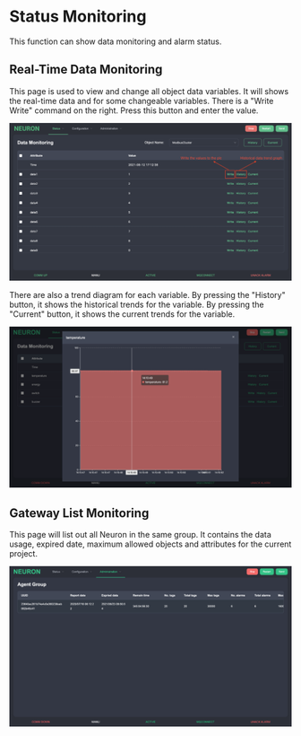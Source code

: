 # Status Monitoring

This function can show data monitoring and alarm status.

## Real-Time Data Monitoring

This page is used to view and change all object data variables. It will shows the real-time data and for some changeable variables. There is a &quot;Write Write&quot; command on the right. Press this button and enter the value.

![ ](./assets/data-monitoring-1.png)

There are also a trend diagram for each variable. By pressing the &quot;History&quot; button, it shows the historical trends for the variable. By pressing the &quot;Current&quot; button, it shows the current trends for the variable.

![ ](./assets/data-monitoring-2.png)

## Gateway List Monitoring

This page will list out all Neuron in the same group. It contains the data usage, expired date, maximum allowed objects and attributes for the current project.

![ ](./assets/gateway-list.png)
